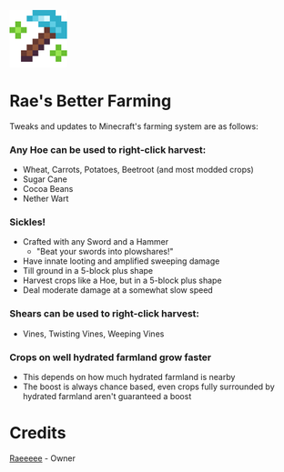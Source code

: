 <img src="icon.png" width=20% height=20%></img>
# Rae's Better Farming
Tweaks and updates to Minecraft's farming system are as follows:
### Any Hoe can be used to right-click harvest:
- Wheat, Carrots, Potatoes, Beetroot (and most modded crops)
- Sugar Cane
- Cocoa Beans
- Nether Wart
### Sickles!
- Crafted with any Sword and a Hammer
  - "Beat your swords into plowshares!"
- Have innate looting and amplified sweeping damage
- Till ground in a 5-block plus shape
- Harvest crops like a Hoe, but in a 5-block plus shape
- Deal moderate damage at a somewhat slow speed
### Shears can be used to right-click harvest:
- Vines, Twisting Vines, Weeping Vines
### Crops on well hydrated farmland grow faster
- This depends on how much hydrated farmland is nearby
- The boost is always chance based, even crops fully surrounded by hydrated farmland aren't guaranteed a boost
# Credits
[Raeeeee](https://github.com/Tors-0) - Owner
